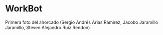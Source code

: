# WorkBot
Primera foto del ahorcado (Sergio Andrés Arias Ramirez, Jacobo Jaramillo Jaramillo, Steven Alejandro Ruiz Rendon)
